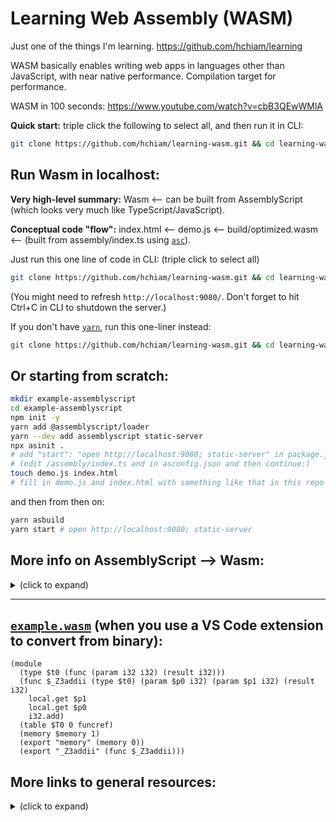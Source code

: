 # Learning Web Assembly (WASM)

Just one of the things I'm learning. <https://github.com/hchiam/learning>

WASM basically enables writing web apps in languages other than JavaScript, with near native performance. Compilation target for performance.

WASM in 100 seconds: <https://www.youtube.com/watch?v=cbB3QEwWMlA>

**Quick start:** triple click the following to select all, and then run it in CLI:

```bash
git clone https://github.com/hchiam/learning-wasm.git && cd learning-wasm/assembly-script-example && npm i && npm run go
```

## Run Wasm in localhost:

**Very high-level summary:** Wasm <-- can be built from AssemblyScript (which looks very much like TypeScript/JavaScript).

**Conceptual code "flow":** index.html <-- demo.js <-- build/optimized.wasm <-- (built from assembly/index.ts using [`asc`](https://github.com/hchiam/learning-wasm/blob/master/assembly-script-example/package.json#L7-L9)).

Just run this one line of code in CLI: (triple click to select all)

```bash
git clone https://github.com/hchiam/learning-wasm.git && cd learning-wasm/assembly-script-example && yarn && yarn go
```

(You might need to refresh `http://localhost:9080/`. Don't forget to hit Ctrl+C in CLI to shutdown the server.)

If you don't have [`yarn`](https://github.com/hchiam/learning-yarn), run this one-liner instead:

```bash
git clone https://github.com/hchiam/learning-wasm.git && cd learning-wasm/assembly-script-example && npm i && npm run go
```

## Or starting from scratch:

```bash
mkdir example-assemblyscript
cd example-assemblyscript
npm init -y
yarn add @assemblyscript/loader
yarn --dev add assemblyscript static-server
npx asinit .
# add "start": "open http://localhost:9080; static-server" in package.json
# (edit /assembly/index.ts and in asconfig.json and then continue:)
touch demo.js index.html
# fill in demo.js and index.html with something like that in this repo sub-folder
```

and then from then on:

```bash
yarn asbuild
yarn start # open http://localhost:9080; static-server
```

## More info on AssemblyScript --> Wasm:

<details>
<summary>(click to expand)</summary>

- `./assembly`: Directory holding the AssemblyScript sources being compiled to WebAssembly.
- `./assembly/tsconfig.json`: TypeScript configuration inheriting recommended AssemblyScript settings.
- `./assembly/index.ts`: Example entry file being compiled to WebAssembly to get you started.
- `./build`: Build artifact directory where compiled WebAssembly files are stored.
- `./build/.gitignore`: Git configuration that excludes compiled binaries from source control.
- `./index.js`: Main file loading the WebAssembly module and exporting its exports.
- `./tests/index.js`: Example test to check that your module is indeed working.
- `./asconfig.json`: Configuration file defining both a 'debug' and a 'release' target.
- `./package.json`: Package info containing the necessary commands to compile to WebAssembly.
- <https://www.assemblyscript.org>
- <https://github.com/AssemblyScript/assemblyscript>
- <https://www.assemblyscript.org/quick-start.html>
- <https://wasmbyexample.dev/examples/hello-world/hello-world.assemblyscript.en-us.html>
- This tutorial finally got it working for me: <https://blog.logrocket.com/the-introductory-guide-to-assemblyscript> and <https://github.com/dguo/assemblyscript-demo>

</details>

<hr>

## [`example.wasm`](https://github.com/hchiam/learning-wasm/blob/master/example.wasm) (when you use a VS Code extension to convert from binary):

```wasm
(module
  (type $t0 (func (param i32 i32) (result i32)))
  (func $_Z3addii (type $t0) (param $p0 i32) (param $p1 i32) (result i32)
    local.get $p1
    local.get $p0
    i32.add)
  (table $T0 0 funcref)
  (memory $memory 1)
  (export "memory" (memory 0))
  (export "_Z3addii" (func $_Z3addii)))
```

## More links to general resources:

<details>
<summary>(click to expand)</summary>

- <https://www.youtube.com/watch?v=LNqicUieSqI>
- <https://mbebenita.github.io/WasmExplorer>
- <https://marketplace.visualstudio.com/items?itemName=dtsvet.vscode-wasm>
- <https://developer.mozilla.org/en-US/docs/WebAssembly/Using_the_JavaScript_API>
- <https://github.com/mdn/webassembly-examples>

</details>
